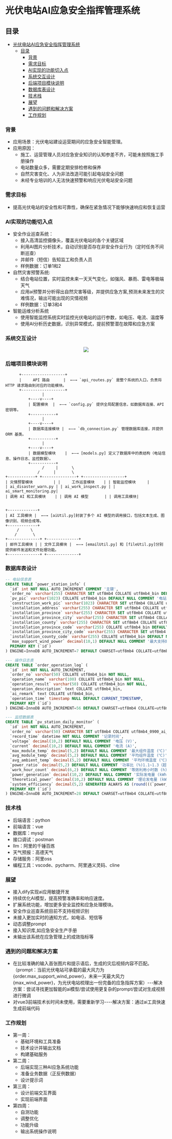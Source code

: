 #  光伏电站AI应急安全指挥管理系统

## 目录
- [光伏电站AI应急安全指挥管理系统](#光伏电站ai应急安全指挥管理系统)
  - [目录](#目录)
    - [背景](#背景)
    - [需求目标](#需求目标)
    - [AI实现的功能切入点](#ai实现的功能切入点)
    - [系统交互设计](#系统交互设计)
    - [后端项目模块说明](#后端项目模块说明)
    - [数据库表设计](#数据库表设计)
    - [技术栈](#技术栈)
    - [展望](#展望)
    - [遇到的问题和解决方案](#遇到的问题和解决方案)
    - [工作规划](#工作规划)
  

### 背景
  * 应用场景：光伏电站建设运营期间的应急安全智能管理。
  * 应用原因：
    * 施工、运营管理人员对应急安全知识的认知参差不齐，可能未按照施工手册操作
    * 电站数量众多，需要定期安排检修和保养
    * 自然灾害变化、人为非法改造可能引起电站安全问题
    * 未经专业培训的人无法快速预警和响应光伏电站安全问题

### 需求目标
  * 提高光伏电站的安全性和可靠性，确保在紧急情况下能够快速响应和恢复运营

### AI实现的功能切入点
  * 安全作业巡查系统：
    * 接入高清监控摄像头，覆盖光伏电站的各个关键区域
    * 利用AI图片分析技术，自动识别是否存在非安全作业行为（定时任务不间断巡查）
    * 并邮件（短信）告知监工和负责人员
    * 样例数据：订单1和2
  * 自然灾害预警系统:
    * 结合电站位置，实时监控未来一天天气变化，如强风、暴雨、雷电等极端天气
    * 应用ai预警并分析得出自然灾害等级，并提供应急方案,预测未来发生的灾难情况，输出可能出现的灾情视频
    * 样例数据：订单3和4
  * 智能运维分析系统
    * 使用智能监控系统实时监控光伏电站的运行参数，如电压、电流、温度等
    * 使用AI分析历史数据，识别异常模式，提前预警潜在故障和应急方案

### 系统交互设计
<p align="center">
  <img src="pic/系统交互设计.png" >
</p>

### 后端项目模块说明
```
      +-------------------+
      |     API 路由      |  ←—→ `api_routes.py` 是整个系统的入口，负责将 HTTP 请求路由到对应的功能模块。
      +-------------------+
                |
          +----v----+
          | 配置模块  |  ←—→ `config.py` 提供全局配置信息，如数据库连接、API 密钥等。
          +-----------+
                |
          +----v----+
          | 数据库连接模块 |  ←—→ `db_connection.py` 管理数据库连接，并提供 ORM 基类。
          +-----------+
                |
          +----v----+
          | 数据模型模块    |  ←—→ [models.py] 定义了数据库中的表结构（电站信息、操作日志、监控数据）。
          +-----------+
                /     |      \
              /      |       \
+------------+ +---------------+ +------------------+
| 灾情预警模块         | |     工作巡查模块    | | 智能监控模块     |
| ai_disaster_warn.py | | ai_work_inspect.py | | ai_smart_monitoring.py|
| 调用 AI 和工具模块    | | 调用 AI 模型       | | 调用工具模块|
                                    

+-------------+
| AI 工具模块 |  ←—→ [aiUtil.py]封装了多个 AI 模型的调用接口，包括文本生成、图像识别、视频合成等。
+-------------+
     /     \
    /       \
+--------------+ +--------------+
| 邮件工具模块 | | 文件工具模块 |  ←—→ [emailUtil.py] 和 [fileUtil.py]分别提供邮件发送和文件处理功能。
+--------------+ +--------------+

```

### 数据库表设计
```sql
-- 电站信息表
CREATE TABLE `power_station_info` (
  `id` int NOT NULL AUTO_INCREMENT COMMENT '主键',
  `order_no` varchar(255) CHARACTER SET utf8mb4 COLLATE utf8mb4_bin DEFAULT NULL COMMENT '订单号',
  `pv_pic` varchar(1023) COLLATE utf8mb4_bin DEFAULT NULL COMMENT '电站照片',
  `construction_work_pic` varchar(1023) CHARACTER SET utf8mb4 COLLATE utf8mb4_bin DEFAULT NULL COMMENT '施工作业现场图',
  `installation_address` varchar(255) CHARACTER SET utf8mb4 COLLATE utf8mb4_bin DEFAULT NULL COMMENT '安装详细地址',
  `installation_province` varchar(255) CHARACTER SET utf8mb4 COLLATE utf8mb4_bin DEFAULT NULL COMMENT '省',
  `installation_province_city` varchar(255) CHARACTER SET utf8mb4 COLLATE utf8mb4_bin DEFAULT NULL COMMENT '市',
  `installation_county` varchar(255) CHARACTER SET utf8mb4 COLLATE utf8mb4_bin DEFAULT NULL COMMENT '县',
  `installation_province_code` varchar(255) COLLATE utf8mb4_bin DEFAULT NULL COMMENT '省code',
  `installation_province_city_code` varchar(255) CHARACTER SET utf8mb4 COLLATE utf8mb4_bin DEFAULT NULL COMMENT '市code',
  `installation_county_code` varchar(255) COLLATE utf8mb4_bin DEFAULT NULL COMMENT '县code',
  `max_support_wind_power` decimal(10,1) DEFAULT NULL COMMENT '最大支持的风力等级',
  PRIMARY KEY (`id`)
) ENGINE=InnoDB AUTO_INCREMENT=7 DEFAULT CHARSET=utf8mb4 COLLATE=utf8mb4_bin;

--- 操作日志表
CREATE TABLE `order_operation_log` (
  `id` int NOT NULL AUTO_INCREMENT,
  `order_no` varchar(50) COLLATE utf8mb4_bin NOT NULL,
  `operation_name` varchar(100) COLLATE utf8mb4_bin NOT NULL,
  `operation_result` varchar(50) COLLATE utf8mb4_bin NOT NULL,
  `operation_description` text COLLATE utf8mb4_bin,
  `ai_remark` text COLLATE utf8mb4_bin,
  `operation_time` timestamp NULL DEFAULT CURRENT_TIMESTAMP,
  PRIMARY KEY (`id`)
) ENGINE=InnoDB AUTO_INCREMENT=56 DEFAULT CHARSET=utf8mb4 COLLATE=utf8mb4_bin;

--- 监控数据表
CREATE TABLE `pv_station_daily_monitor` (
  `id` int NOT NULL AUTO_INCREMENT,
  `order_no` varchar(50) CHARACTER SET utf8mb4 COLLATE utf8mb4_0900_ai_ci NOT NULL COMMENT '订单编号',
  `record_time` datetime NOT NULL COMMENT '记录时间',
  `voltage` decimal(10,2) DEFAULT NULL COMMENT '电压 (V)',
  `current` decimal(10,2) DEFAULT NULL COMMENT '电流 (A)',
  `max_module_temp` decimal(5,2) DEFAULT NULL COMMENT '最大组件温度 (℃)',
  `avg_module_temp` decimal(5,2) DEFAULT NULL COMMENT '平均组件温度 (℃)',
  `avg_ambient_temp` decimal(5,2) DEFAULT NULL COMMENT '平均环境温度 (℃)',
  `power_ratio` decimal(5,2) DEFAULT NULL COMMENT '功率比 (%)1.1~1.3（超配比）',
  `work_hour_count` decimal(6,2) DEFAULT NULL COMMENT '等效利用小时数 (h)',
  `power_generation` decimal(10,2) DEFAULT NULL COMMENT '实际发电量 (kWh)',
  `theoretical_power` decimal(10,2) DEFAULT NULL COMMENT '理论发电量 (kWh)',
  `system_efficiency` decimal(5,2) GENERATED ALWAYS AS (round(((`power_generation` / `theoretical_power`) * 100),2)) STORED COMMENT '系统效率 (%)75%~85%',
  PRIMARY KEY (`id`)
) ENGINE=InnoDB AUTO_INCREMENT=28 DEFAULT CHARSET=utf8mb4 COLLATE=utf8mb4_0900_ai_ci COMMENT='光伏电站日常数据监测表';
```

### 技术栈
* 后端语言：python
* 前端语言：vue
* 数据库：mysql
* 接口调试：postman
* llm：阿里的千锤百炼
* 天气预报：高德天气
* 存储服务：阿里oss
* 编程工具：vscode、pycharm、阿里通义灵码、cline


### 展望
* 接入dify实现ai应用敏捷开发
* 持续优化AI模型，提高预警准确率和响应速度。
* 扩展系统功能，增加更多安全监控和应急处理模块。
* 安全作业巡查系统目前不支持视频识别
* 未接入更加实时的通知方式，如电话、短信等
* 动态调整prompt
* 接入知识库,如应急安全生产手册
* 未输出该系统在应急管理上的成效指标等
  
### 遇到的问题和解决方案
* 在比较准确的输入首张图片和提示语后，生成的灾后视频内容不匹配。（prompt：当前光伏电站可承载的最大风力为{order.max_support_wind_power}，未来一天最大风力{max_wind_power}，为光伏电站梳理出一份完备的应急指挥方案）---解决方案：尝试寻找更加智能的ai模型/尝试使用更复杂的prompt/尝试对生成视频进行微调
* 对vue3前端技术长时间未使用，需要重新学习----解决方案：通过ai工具快速生成前端代码

### 工作规划
* 第一周：
  * 基础环境和工具准备
  * 技术设计并输出文档
  * 构建基础服务
* 第二周：
  * 后端实现三种AI应急系统功能
  * 准备业务数据（正反例数据）
  * 设计提示词
* 第三周：
  * 设计前端交互界面
  * 实现前端界面
* 第四周：
  * 自测功能
  * 调整优化
  * 功能升级
  * 输出系统操作说明
